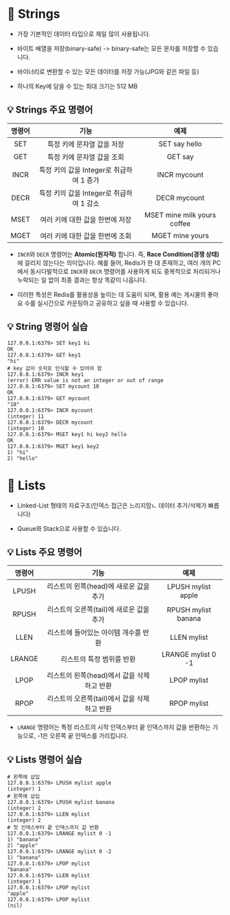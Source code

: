 # 📌 Strings
* 가장 기본적인 데이터 타입으로 제일 많이 사용됩니다.

* 바이트 배열을 저장(binary-safe)
-> binary-safe는 모든 문자를 저장할 수 있습니다.

* 바이너리로 변환할 수 있는 모든 데이터를 저장 가능(JPG와 같은 파일 등)

* 하나의 Key에 담을 수 있는 최대 크기는 512 MB

## 💡 Strings 주요 명령어
|명령어|기능|예제|
|:---:|:---:|:---:|
|SET|특정 키에 문자열 값을 저장|SET say hello|
|GET|특정 키에 문자열 값을 조회|GET say|
|INCR|특정 키의 값을 Integer로 취급하여 1 증가|INCR mycount|
|DECR|특정 키의 값을 Integer로 취급하여 1 감소|DECR mycount|
|MSET|여러 키에 대한 값을 한번에 저장|MSET mine milk yours coffee|
|MGET|여러 키에 대한 값을 한번에 조회|MGET mine yours|

* `INCR`와 `DECR` 명령어는 **Atomic(원자적)** 합니다. 즉, **Race Condition(경쟁 상태)** 에 걸리지 않는다는 의미입니다. 예를 들어, Redis가 한 대 존재하고, 여러 개의 PC에서 동시다발적으로 `INCR`와 `DECR` 명령어를 사용하게 되도 중복적으로 처리되거나 누락되는 일 없이 최종 결과는 항상 똑같이 나옵니다. 

* 이러한 특성은 Redis를 활용성을 높이는 데 도움이 되며, 활용 예는 게시물의 좋아요 수를 실시간으로 카운팅하고 공유하고 싶을 때 사용할 수 있습니다.

## 💡 String 명령어 실습
```docker
127.0.0.1:6379> SET key1 hi
OK
127.0.0.1:6379> GET key1
"hi"
# key 값이 숫자로 인식할 수 있어야 함
127.0.0.1:6379> INCR key1
(error) ERR value is not an integer or out of range
127.0.0.1:6379> SET mycount 10
OK
127.0.0.1:6379> GET mycount
"10"
127.0.0.1:6379> INCR mycount
(integer) 11
127.0.0.1:6379> DECR mycount
(integer) 10
127.0.0.1:6379> MSET key1 hi key2 hello
OK
127.0.0.1:6379> MGET key1 key2
1) "hi"
2) "hello"
```

# 📌 Lists
* Linked-List 형태의 자료구조(인덱스 접근은 느리지맘ㄴ 데이터 추가/삭제가 빠릅니다)

* Queue와 Stack으로 사용할 수 있습니다.

## 💡 Lists 주요 명령어
|명령어|기능|예제|
|:---:|:---:|:---:|
|LPUSH|리스트의 왼쪽(head)에 새로운 값을 추가|LPUSH mylist apple|
|RPUSH|리스트의 오른쪽(tail)에 새로운 값을 추가|RPUSH mylist banana|
|LLEN|리스트에 들어있는 아이템 개수를 반환|LLEN mylist|
|LRANGE|리스트의 특정 범위를 반환|LRANGE mylist 0 -1|
|LPOP|리스트의 왼쪽(head)에서 값을 삭제하고 반환|LPOP mylist|
|RPOP|리스트의 오른쪽(tail)에서 값을 삭제하고 반환|RPOP mylist|

* `LRANGE` 명령어는 특정 리스트의 시작 인덱스부터 끝 인덱스까지 값을 반환하는 기능으로, -1은 오른쪽 끝 인덱스를 가리킵니다.

## 💡 Lists 명령어 실습
```docker
# 왼쪽에 삽입
127.0.0.1:6379> LPUSH mylist apple
(integer) 1
# 왼쪽에 삽입
127.0.0.1:6379> LPUSH mylist banana
(integer) 2
127.0.0.1:6379> LLEN mylist
(integer) 2
# 첫 인덱스부터 끝 인덱스까지 값 반환
127.0.0.1:6379> LRANGE mylist 0 -1
1) "banana"
2) "apple"
127.0.0.1:6379> LRANGE mylist 0 -2
1) "banana"
127.0.0.1:6379> LPOP mylist
"banana"
127.0.0.1:6379> LLEN mylist
(integer) 1
127.0.0.1:6379> LPOP mylist
"apple"
127.0.0.1:6379> LPOP mylist
(nil)
```


